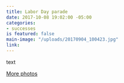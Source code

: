 ```yaml
---
title: Labor Day parade
date: 2017-10-08 19:02:00 -05:00
categories:
- successes
is featured: false
main-image: "/uploads/20170904_100423.jpg"
link: 
---
```


text

[More photos](https://photos.app.goo.gl/5QoAFr914rraSnMf2)